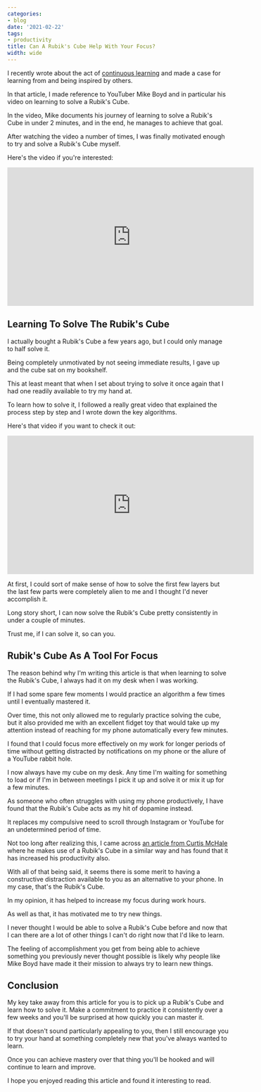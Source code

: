 ```yaml
---
categories:
- blog
date: '2021-02-22'
tags:
- productivity
title: Can A Rubik's Cube Help With Your Focus?
width: wide
---
```


I recently wrote about the act of [continuous learning](/effective-way-to-learn-every-day/) and made a case for learning from and being inspired by others.

In that article, I made reference to YouTuber Mike Boyd and in particular his video on learning to solve a Rubik's Cube.

In the video, Mike documents his journey of learning to solve a Rubik's Cube in under 2 minutes, and in the end, he manages to achieve that goal.

After watching the video a number of times, I was finally motivated enough to try and solve a Rubik's Cube myself.

Here's the video if you're interested:

<div class="youtube-video-container"><iframe width="560" height="315" src="https://www.youtube.com/embed/DDqh8DZjf-4" frameborder="0" allow="accelerometer; autoplay; clipboard-write; encrypted-media; gyroscope; picture-in-picture" allowfullscreen></iframe></div>


## Learning To Solve The Rubik's Cube

I actually bought a Rubik's Cube a few years ago, but I could only manage to half solve it. 

Being completely unmotivated by not seeing immediate results, I gave up and the cube sat on my bookshelf.

This at least meant that when I set about trying to solve it once again that I had one readily available to try my hand at.

To learn how to solve it, I followed a really great video that explained the process step by step and I wrote down the key algorithms.

Here's that video if you want to check it out:

<div class="youtube-video-container"><iframe width="560" height="315" src="https://www.youtube.com/embed/R-R0KrXvWbc" frameborder="0" allow="accelerometer; autoplay; clipboard-write; encrypted-media; gyroscope; picture-in-picture" allowfullscreen></iframe></div>

At first, I could sort of make sense of how to solve the first few layers but the last few parts were completely alien to me and I thought I'd never accomplish it.

Long story short, I can now solve the Rubik's Cube pretty consistently in under a couple of minutes.

Trust me, if I can solve it, so can you.


## Rubik's Cube As A Tool For Focus

The reason behind why I'm writing this article is that when learning to solve the Rubik's Cube, I always had it on my desk when I was working. 

If I had some spare few moments I would practice an algorithm a few times until I eventually mastered it.

Over time, this not only allowed me to regularly practice solving the cube, but it also provided me with an excellent fidget toy that would take up my attention instead of reaching for my phone automatically every few minutes.

I found that I could focus more effectively on my work for longer periods of time without getting distracted by notifications on my phone or the allure of a YouTube rabbit hole.

I now always have my cube on my desk. Any time I'm waiting for something to load or if I'm in between meetings I pick it up and solve it or mix it up for a few minutes.

As someone who often struggles with using my phone productively, I have found that the Rubik's Cube acts as my hit of dopamine instead. 

It replaces my compulsive need to scroll through Instagram or YouTube for an undetermined period of time.

Not too long after realizing this, I came across [an article from Curtis McHale](https://curtismchale.ca/2020/02/26/rubik-s-cube-my-best-productivity-tool) where he makes use of a Rubik's Cube in a similar way and has found that it has increased his productivity also.

With all of that being said, it seems there is some merit to having a constructive distraction available to you as an alternative to your phone. In my case, that's the Rubik's Cube.

In my opinion, it has helped to increase my focus during work hours. 

As well as that, it has motivated me to try new things. 

I never thought I would be able to solve a Rubik's Cube before and now that I can there are a lot of other things I can't do right now that I'd like to learn. 

The feeling of accomplishment you get from being able to achieve something you previously never thought possible is likely why people like Mike Boyd have made it their mission to always try to learn new things.

## Conclusion

My key take away from this article for you is to pick up a Rubik's Cube and learn how to solve it. Make a commitment to practice it consistently over a few weeks and you'll be surprised at how quickly you can master it.

If that doesn't sound particularly appealing to you, then I still encourage you to try your hand at something completely new that you've always wanted to learn. 

Once you can achieve mastery over that thing you'll be hooked and will continue to learn and improve.

I hope you enjoyed reading this article and found it interesting to read.